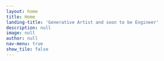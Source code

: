```yaml
---
layout: home
title: Home
landing-title: 'Generative Artist and soon to be Engineer'
description: null
image: null
author: null
nav-menu: true
show_tile: false
---
```


